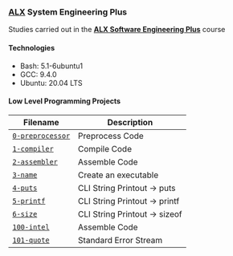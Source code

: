 ### [ALX](https://www.alxafrica.com/) System Engineering Plus

Studies carried out in the **[ALX Software Engineering Plus](https://www.alxafrica.com/software-engineering-plus/)** course

#### Technologies

* Bash:     5.1-6ubuntu1
* GCC:      9.4.0
* Ubuntu:   20.04 LTS

#### Low Level Programming Projects

| Filename | Description |
| -------- | ----------- |
| [`0-preprocessor`](0-preprocessor.c) | Preprocess Code |
| [`1-compiler`](1-compiler) | Compile Code |
| [`2-assembler`](2-assembler) | Assemble Code |
| [`3-name`](3-name) | Create an executable |
| [`4-puts`](4-puts) | CLI String Printout -> puts |
| [`5-printf`](5-printf) | CLI String Printout -> printf |
| [`6-size`](6-size) | CLI String Printout -> sizeof |
| [`100-intel`](100-intel) | Assemble Code |
| [`101-quote`](101-quote) | Standard Error Stream |
